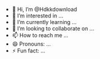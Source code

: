 - 👋 Hi, I’m @Hdkkdownload
- 👀 I’m interested in ...
- 🌱 I’m currently learning ...
- 💞️ I’m looking to collaborate on ...
- 📫 How to reach me ...
- 😄 Pronouns: ...
- ⚡ Fun fact: ...

<!---
Hdkkdownload/Hdkkdownload is a ✨ special ✨ repository because its `README.md` (this file) appears on your GitHub profile.
You can click the Preview link to take a look at your changes.
--->
